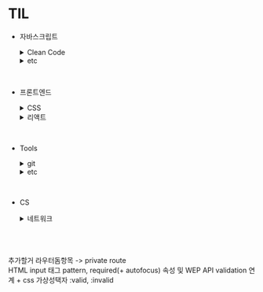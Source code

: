# TIL

- 자바스크립트

  <details>
    <summary>Clean Code</summary>

  - [배열 메소드 사용팁](https://github.com/CSH111/TIL/blob/master/JavaScript/clean-code/array-method.md)
  - [|| vs ??](https://github.com/CSH111/TIL/blob/master/JavaScript/clean-code/or-vs-nullish-coalescing.md)
  - [isNaN vs Number.isNaN](https://github.com/CSH111/TIL/blob/master/JavaScript/clean-code/number-isNaN.md)
  - [문자열 전개구문](https://github.com/CSH111/TIL/blob/master/JavaScript/clean-code/string-spread-operator.md)

  </details>

    <details>
    <summary>etc</summary>

  - [forEach 메소드 break 시키기](https://github.com/CSH111/TIL/blob/master/JavaScript/etc/break-forEach.md)
  - [tilt 연산자](https://github.com/CSH111/TIL/blob/master/JavaScript/etc/tilt.md)

  </details>

<br>

- 프론트엔드
  <details>
      <summary>CSS</summary>
    
     - [초기설정](https://github.com/CSH111/TIL/blob/master/Front-End/css/reset.md)

    <br>

   </details>

  <details>
    <summary>리액트</summary>

    <br>

    <details>
      <summary>리덕스</summary>
    
     - [리덕스 툴킷](https://github.com/CSH111/TIL/blob/master/Front-End/React/redux/redux-toolkit.md)
     - [리덕스 툴킷 비동기](https://github.com/CSH111/TIL/blob/master/Front-End/React/redux/redux-toolkit-async.md)

    <br>

   </details>

    <details>
      <summary>스트럭쳐</summary>
    
    - [pages 폴더구조(index활용)](https://github.com/CSH111/TIL/blob/master/Front-End/React/structure/pages-with-index.md)

    <br>

   </details>

  - [이벤트 핸들러 네이밍](https://github.com/CSH111/TIL/blob/master/Front-End/React/naming-event-handler.md)
  - [삼항연산자의 대안](https://github.com/CSH111/TIL/blob/master/Front-End/React/ternary-operator.md)
  - [디바운싱 with useEffect](https://github.com/CSH111/TIL/blob/master/Front-End/React/useEffect-debouncing.md)
  - [state의 최신성 보장](https://github.com/CSH111/TIL/blob/master/Front-End/React/guarantee-latest.md)
  - [커스텀 컴포넌트의 ref](https://github.com/CSH111/TIL/blob/master/Front-End/React/forwardRef.md)
  - [reusable 폼 제작기(context 이용)](https://github.com/CSH111/TIL/blob/master/Front-End/React/reusable-form.md)
  - [레이아웃 by Route](https://github.com/CSH111/TIL/blob/master/Front-End/React/layout-with-router.md)
  - [글로벌 스타일 및 리셋](https://github.com/CSH111/TIL/blob/master/Front-End/React/default-global-style.md)

<br>

- Tools
    <details>
        <summary>git</summary>
      
       - [기본 명령어](https://github.com/CSH111/TIL/blob/master/Tools/git/git-basic.md)
       - [merge](https://github.com/CSH111/TIL/blob/master/Tools/git/merge.md)
       - [협업, 깃허브](https://github.com/CSH111/TIL/blob/master/Tools/git/colaboration.md)

      <br>

     </details>
    </details>

    <details>
    <summary>etc</summary>

  - [eslint](https://github.com/CSH111/TIL/blob/master/Tools/etc/eslint.md)
  </details>

<br>

- CS
  <details>
      <summary>네트워크</summary>
    
     - [CORS이슈 in 리액트 노드 프로젝트](https://github.com/CSH111/TIL/blob/master/CS/Network/cors-in-react-node.md)

    <br>

   </details>
  </details>

<br><br><br>
추가할거 라우터돔항목 -> private route  
HTML input 태그 pattern, required(+ autofocus) 속성 및 WEP API validation 연계 + css 가상성택자 :valid, :invalid
